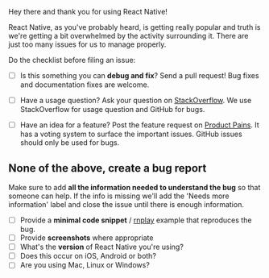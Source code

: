 Hey there and thank you for using React Native!

React Native, as you've probably heard, is getting really popular and truth is we're getting a bit overwhelmed by the activity surrounding it. There are just too many issues for us to manage properly.

Do the checklist before filing an issue:

- [ ] Is this something you can **debug and fix**? Send a pull request! Bug fixes and documentation fixes are welcome.
- [ ] Have a usage question? Ask your question on [StackOverflow](http://stackoverflow.com/questions/tagged/react-native). We use StackOverflow for usage question and GitHub for bugs.
- [ ] Have an idea for a feature? Post the feature request on [Product Pains](https://productpains.com/product/react-native/). It has a voting system to surface the important issues. GitHub issues should only be used for bugs.


None of the above, create a bug report
------------------------------------------------------------------

Make sure to add **all the information needed to understand the bug** so that someone can help. If the info is missing we'll add the 'Needs more information' label and close the issue until there is enough information.

- [ ] Provide a **minimal code snippet** / [rnplay](https://rnplay.org/) example that reproduces the bug.
- [ ] Provide **screenshots** where appropriate
- [ ] What's the **version** of React Native you're using?
- [ ] Does this occur on iOS, Android or both?
- [ ] Are you using Mac, Linux or Windows?
